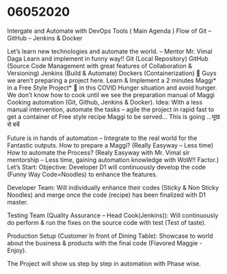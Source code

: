 # 06052020
Intergate and Automate with DevOps Tools ( Main Agenda ) 
Flow of Git – GitHub – Jenkins & Docker

Let’s learn new technologies and automate the world. 
                                                              – Mentor Mr. Vimal Daga
Learn and implement in funny way!!
        Git (Local Repository)
        GitHub (Source Code Management with great features of Collaboration & Versioning)
        Jenkins (Build & Automate)
        Dockers (Containerization)
	Guys we aren’t preparing a project here. 
Learn & Implement a 2 minutes Maggi* in a Free Style Project*  in this COVID Hunger situation and avoid hunger.
We don’t know how to cook until we see the preparation manual of Maggi Cooking automation (Git, Github, Jenkins & Docker).
Idea: With a less manual intervention, automate the tasks – agile the project in rapid fast to get a container of Free style recipe Maggi to be served... This is going …भूख से बचें

Future is in hands of automation – Integrate to the real world for the Fantastic outputs.
How to prepare a Maggi? (Really Easyway – Less time)
How to automate the Process? (Realy Easyway with Mr. Vimal sir mentorship – Less time, gaining automation knowledge with WoW!! Factor.)
Let’s Start:
 Objective: 
Developer D1 will continuously develop the code (Funny Way Code=Noodles) to enhance the features.

Developer Team: Will individually enhance their codes (Sticky & Non Sticky Noodles) and merge once the code (recipe) has been finalized with D1 master.

Testing Team (Quality Assurance – Head Cook(Jenkins)): Will continuously do perform & run the fixes on the source code with test (Test of taste).




Production Setup (Customer In front of Dining Table): Showcase to world about the business & products with the final code (Flavored Maggie - Enjoy).

The Project will show us step by step in automation with Phase wise.





